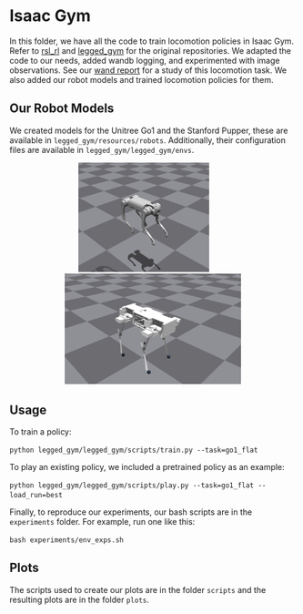 # Isaac Gym 

In this folder, we have all the code to train locomotion policies in Isaac Gym. 
Refer to [rsl_rl](https://github.com/leggedrobotics/rsl_rl) and [legged_gym](https://github.com/leggedrobotics/legged_gym) for the original repositories. 
We adapted the code to our needs, added wandb logging, and experimented with image observations. 
See our [wand report](https://wandb.ai/simonchamorro/legged-gym/reports/Legged-Locomotion-Environment-Experiments-in-Isaac-Gym--VmlldzoxODE2MDY0?accessToken=1110hptvwz8q5zo6gfn4cu6w0348hbped21qtljo0huikqchumsp85czyrxlaey6) for a study of this locomotion task.
We also added our robot models and trained locomotion policies for them.


## Our Robot Models

We created models for the Unitree Go1 and the Stanford Pupper, these are available in `legged_gym/resources/robots`. Additionally, their configuration files are available in `legged_gym/legged_gym/envs`.

<p align="center">
  <img src="../imgs/go1-isaac.png" width="230" />
  &nbsp; &nbsp; &nbsp; &nbsp;
  <img src="../imgs/pupper-isaac.png" width="310" /> 
</p>


## Usage

To train a policy:

`python legged_gym/legged_gym/scripts/train.py --task=go1_flat`

To play an existing policy, we included a pretrained policy as an example:

`python legged_gym/legged_gym/scripts/play.py --task=go1_flat --load_run=best`

Finally, to reproduce our experiments, our bash scripts are in the `experiments` folder. For example, run one like this:

`bash experiments/env_exps.sh`

## Plots

The scripts used to create our plots are in the folder `scripts` and the resulting plots are in the folder `plots`.
